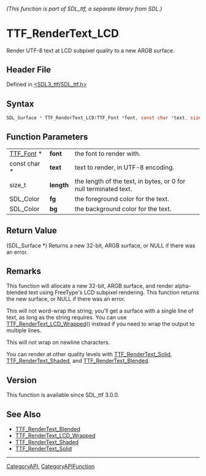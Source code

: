 ###### (This function is part of SDL_ttf, a separate library from SDL.)
# TTF_RenderText_LCD

Render UTF-8 text at LCD subpixel quality to a new ARGB surface.

## Header File

Defined in [<SDL3_ttf/SDL_ttf.h>](https://github.com/libsdl-org/SDL_ttf/blob/main/include/SDL3_ttf/SDL_ttf.h)

## Syntax

```c
SDL_Surface * TTF_RenderText_LCD(TTF_Font *font, const char *text, size_t length, SDL_Color fg, SDL_Color bg);
```

## Function Parameters

|                        |            |                                                                  |
| ---------------------- | ---------- | ---------------------------------------------------------------- |
| [TTF_Font](TTF_Font) * | **font**   | the font to render with.                                         |
| const char *           | **text**   | text to render, in UTF-8 encoding.                               |
| size_t                 | **length** | the length of the text, in bytes, or 0 for null terminated text. |
| SDL_Color              | **fg**     | the foreground color for the text.                               |
| SDL_Color              | **bg**     | the background color for the text.                               |

## Return Value

(SDL_Surface *) Returns a new 32-bit, ARGB surface, or NULL if there was an
error.

## Remarks

This function will allocate a new 32-bit, ARGB surface, and render
alpha-blended text using FreeType's LCD subpixel rendering. This function
returns the new surface, or NULL if there was an error.

This will not word-wrap the string; you'll get a surface with a single line
of text, as long as the string requires. You can use
[TTF_RenderText_LCD_Wrapped](TTF_RenderText_LCD_Wrapped)() instead if you
need to wrap the output to multiple lines.

This will not wrap on newline characters.

You can render at other quality levels with
[TTF_RenderText_Solid](TTF_RenderText_Solid),
[TTF_RenderText_Shaded](TTF_RenderText_Shaded), and
[TTF_RenderText_Blended](TTF_RenderText_Blended).

## Version

This function is available since SDL_ttf 3.0.0.

## See Also

- [TTF_RenderText_Blended](TTF_RenderText_Blended)
- [TTF_RenderText_LCD_Wrapped](TTF_RenderText_LCD_Wrapped)
- [TTF_RenderText_Shaded](TTF_RenderText_Shaded)
- [TTF_RenderText_Solid](TTF_RenderText_Solid)

----
[CategoryAPI](CategoryAPI), [CategoryAPIFunction](CategoryAPIFunction)

